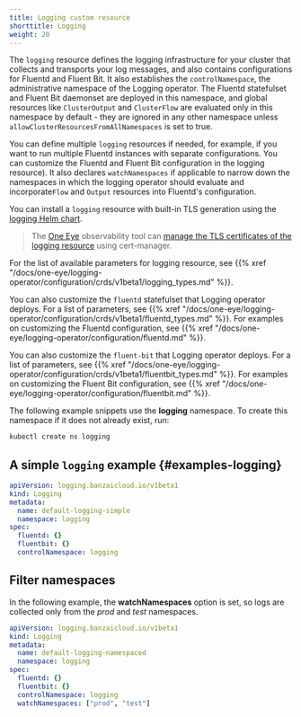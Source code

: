 ```yaml
---
title: Logging custom resource
shorttitle: Logging
weight: 20
---
```


The `logging` resource defines the logging infrastructure for your cluster that collects and transports your log messages, and also contains configurations for Fluentd and Fluent Bit. It also establishes the `controlNamespace`, the administrative namespace of the Logging operator. The Fluentd statefulset and Fluent Bit daemonset are deployed in this namespace, and global resources like `ClusterOutput` and `ClusterFlow` are evaluated only in this namespace by default - they are ignored in any other namespace unless `allowClusterResourcesFromAllNamespaces` is set to true.

You can define multiple `logging` resources if needed, for example, if you want to run multiple Fluentd instances with separate configurations.
You can customize the Fluentd and Fluent Bit configuration in the logging resource). It also declares `watchNamespaces` if applicable to narrow down the namespaces in which the logging operator should evaluate and incorporate`Flow` and `Output` resources into Fluentd's configuration.

You can install a `logging` resource with built-in TLS generation using the [logging Helm chart](https://github.com/banzaicloud/logging-operator/tree/master/charts/logging-operator-logging).

> The [One Eye](/products/one-eye/) observability tool can [manage the TLS certificates of the logging resource](/docs/one-eye/tls/) using cert-manager.

For the list of available parameters for logging resource, see {{% xref "/docs/one-eye/logging-operator/configuration/crds/v1beta1/logging_types.md" %}}.

You can also customize the `fluentd` statefulset that Logging operator deploys. For a list of parameters, see {{% xref "/docs/one-eye/logging-operator/configuration/crds/v1beta1/fluentd_types.md" %}}. For examples on customizing the Fluentd configuration, see {{% xref "/docs/one-eye/logging-operator/configuration/fluentd.md" %}}.

You can also customize the `fluent-bit` that Logging operator deploys. For a list of parameters, see {{% xref "/docs/one-eye/logging-operator/configuration/crds/v1beta1/fluentbit_types.md" %}}. For examples on customizing the Fluent Bit configuration, see {{% xref "/docs/one-eye/logging-operator/configuration/fluentbit.md" %}}.

The following example snippets use the **logging** namespace. To create this namespace if it does not already exist, run:

```bash
kubectl create ns logging
```

## A simple `logging` example {#examples-logging}

```yaml
apiVersion: logging.banzaicloud.io/v1beta1
kind: Logging
metadata:
  name: default-logging-simple
  namespace: logging
spec:
  fluentd: {}
  fluentbit: {}
  controlNamespace: logging
```

## Filter namespaces

In the following example, the **watchNamespaces** option is set, so logs are collected only from the *prod* and *test* namespaces.

```yaml
apiVersion: logging.banzaicloud.io/v1beta1
kind: Logging
metadata:
  name: default-logging-namespaced
  namespace: logging
spec:
  fluentd: {}
  fluentbit: {}
  controlNamespace: logging
  watchNamespaces: ["prod", "test"]
```
